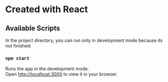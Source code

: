 # Created with React


## Available Scripts

In the project directory, you can run only in development mode because its not finished:

### `npm start`

Runs the app in the development mode.\
Open [http://localhost:3000](http://localhost:3000) to view it in your browser.
